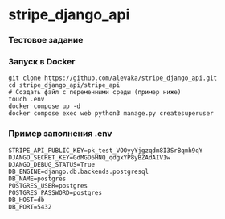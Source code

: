 # stripe_django_api
### Тестовое задание

### Запуск в Docker
```
git clone https://github.com/alevaka/stripe_django_api.git
cd stripe_django_api/stripe_api
# Создать файл с переменными среды (пример ниже)
touch .env
docker compose up -d
docker compose exec web python3 manage.py createsuperuser
```
### Пример заполнения .env
```
STRIPE_API_PUBLIC_KEY=pk_test_VOOyyYjgzqdm8I3SrBqmh9qY
DJANGO_SECRET_KEY=GdMGD6HNQ_qdgxYP8yBZAdAIV1w
DJANGO_DEBUG_STATUS=True
DB_ENGINE=django.db.backends.postgresql
DB_NAME=postgres
POSTGRES_USER=postgres
POSTGRES_PASSWORD=postgres
DB_HOST=db
DB_PORT=5432
```